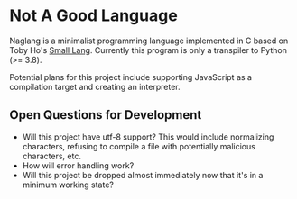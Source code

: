 # Not A Good Language

Naglang is a minimalist programming language implemented in C based on Toby Ho's [Small Lang](https://github.com/airportyh/smallang). Currently this program is only a transpiler to Python (>= 3.8).

Potential plans for this project include supporting JavaScript as a compilation target and creating an interpreter.


## Open Questions for Development
- Will this project have utf-8 support? This would include normalizing characters, refusing to compile a file with potentially malicious characters, etc.
- How will error handling work?
- Will this project be dropped almost immediately now that it's in a minimum working state?
